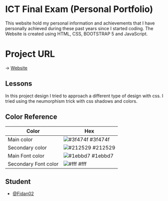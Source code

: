 
# ICT Final Exam (Personal Portfolio)

This website hold my personal information and achievements that I have personally achieved during these past years since I started coding.
The Website is created using HTML, CSS, BOOTSTRAP 5 and JavaScript.

# Project URL
-> [Website](https://fidan-portfolio-project.netlify.app/)





## Lessons

In this project design I tried to approach a different type of design with css.
I tried using the neumorphism trick with css shadows and colors. 

## Color Reference

| Color             | Hex                                                                |
| ----------------- | ------------------------------------------------------------------ |
| Main color | ![#3f474f](https://via.placeholder.com/10/3f474f?text=+) #3f474f |
| Secondary color | ![#212529](https://via.placeholder.com/10/212529?text=+) #212529 |
| Main Font color | ![#1ebbd7](https://via.placeholder.com/10/1ebbd7?text=+) #1ebbd7 |
| Secondary Font color | ![#fff](https://via.placeholder.com/10/fff?text=+) #fff |


## Student

- [@Fidan02](https://github.com/Fidan02)


